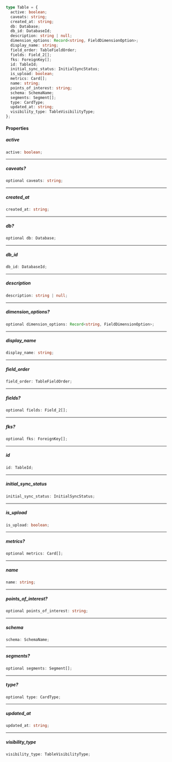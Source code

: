 ```ts
type Table = {
  active: boolean;
  caveats: string;
  created_at: string;
  db: Database;
  db_id: DatabaseId;
  description: string | null;
  dimension_options: Record<string, FieldDimensionOption>;
  display_name: string;
  field_order: TableFieldOrder;
  fields: Field_2[];
  fks: ForeignKey[];
  id: TableId;
  initial_sync_status: InitialSyncStatus;
  is_upload: boolean;
  metrics: Card[];
  name: string;
  points_of_interest: string;
  schema: SchemaName;
  segments: Segment[];
  type: CardType;
  updated_at: string;
  visibility_type: TableVisibilityType;
};
```

#### Properties

##### active

```ts
active: boolean;
```

***

##### caveats?

```ts
optional caveats: string;
```

***

##### created\_at

```ts
created_at: string;
```

***

##### db?

```ts
optional db: Database;
```

***

##### db\_id

```ts
db_id: DatabaseId;
```

***

##### description

```ts
description: string | null;
```

***

##### dimension\_options?

```ts
optional dimension_options: Record<string, FieldDimensionOption>;
```

***

##### display\_name

```ts
display_name: string;
```

***

##### field\_order

```ts
field_order: TableFieldOrder;
```

***

##### fields?

```ts
optional fields: Field_2[];
```

***

##### fks?

```ts
optional fks: ForeignKey[];
```

***

##### id

```ts
id: TableId;
```

***

##### initial\_sync\_status

```ts
initial_sync_status: InitialSyncStatus;
```

***

##### is\_upload

```ts
is_upload: boolean;
```

***

##### metrics?

```ts
optional metrics: Card[];
```

***

##### name

```ts
name: string;
```

***

##### points\_of\_interest?

```ts
optional points_of_interest: string;
```

***

##### schema

```ts
schema: SchemaName;
```

***

##### segments?

```ts
optional segments: Segment[];
```

***

##### type?

```ts
optional type: CardType;
```

***

##### updated\_at

```ts
updated_at: string;
```

***

##### visibility\_type

```ts
visibility_type: TableVisibilityType;
```
